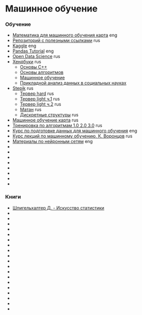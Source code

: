 # Машинное обучение
### Обучение
* [Математика для машинного обучения карта](https://maps.joindeltaacademy.com/) eng
* [Репозиторий с полезными ссылками](https://github.com/demidovakatya/vvedenie-mashinnoe-obuchenie) rus
* [Kaggle](https://www.kaggle.com/) eng
* [Pandas Tutorial](https://www.w3schools.com/python/pandas/default.asp) eng
* [Open Data Science](https://ods.ai/) rus
* [Хендбуки](https://academy.yandex.ru/handbook) rus
  * [Основы C++](https://academy.yandex.ru/handbook/cpp)
  * [Основы алгоритмов](https://academy.yandex.ru/handbook/algorithms)
  * [Машинное обучение](https://academy.yandex.ru/handbook/ml)
  * [Прикладной анализ данных в социальных науках](https://academy.yandex.ru/handbook/data-analysis)
* [Stepik](https://stepik.org/learn) rus
  * [Тервер hard](https://stepik.org/course/3089/syllabus) rus
  * [Тервер light ч.1](https://stepik.org/course/2911/syllabus) rus
  * [Тервер light ч.2](https://stepik.org/course/3209/syllabus) rus
  * [Матан](https://stepik.org/course/95/syllabus) rus
  * [Дискретные структуры](https://stepik.org/course/83/syllabus) rus
* [Машинное обучение карта](https://vc.ru/u/1389654-machine-learning/596407-roadmap-dlya-izucheniya-machine-learning-2023) rus
* [Тренировка по алгоритмам 1.0 2.0 3.0](https://yandex.ru/yaintern/algorithm-training_1) rus
* [Курс по подготовке данных для машинного обучения](https://www.datacamp.com/courses/preprocessing-for-machine-learning-in-python) eng
* [Курс лекций по машинному обучению, К. Воронцов](http://www.machinelearning.ru/wiki/index.php?title=%D0%9C%D0%B0%D1%88%D0%B8%D0%BD%D0%BD%D0%BE%D0%B5_%D0%BE%D0%B1%D1%83%D1%87%D0%B5%D0%BD%D0%B8%D0%B5_(%D0%BA%D1%83%D1%80%D1%81_%D0%BB%D0%B5%D0%BA%D1%86%D0%B8%D0%B9,_%D0%9A.%D0%92.%D0%92%D0%BE%D1%80%D0%BE%D0%BD%D1%86%D0%BE%D0%B2)) rus
* [Материалы по нейронным сетям](https://cs231n.github.io/) eng
* []()
* []()
* []()
* []()
* []()
* []()
* []()
* []()
### Книги
* [Шпигельхалтер Д. - Искусство статистики](https://disk.yandex.ru/i/-bHkrxGTSyS-hA)
* []()
* []()
* []()
* []()
* []()
* []()
* []()
* []()
* []()
* []()
* []()
* []()
* []()
* []()
* []()
* []()
* []()
* []()
* []()
